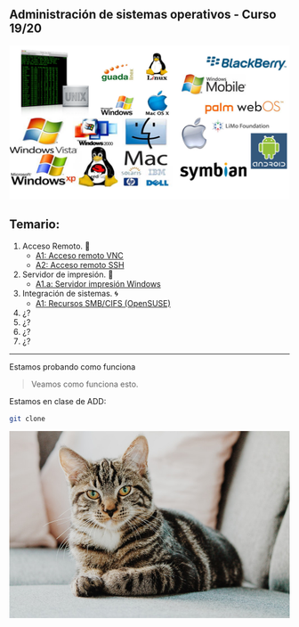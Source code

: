 ## Administración de sistemas operativos - Curso 19/20

![](img/sistemas_operativos.png)

## Temario:
1. Acceso Remoto. :satellite:
   * [A1: Acceso remoto VNC](u1/a1/README.md)
   * [A2: Acceso remoto SSH](u1/a2/README.md)
2. Servidor de impresión. :page_facing_up:
   * [A1.a: Servidor impresión Windows](u2/a1/README.md)
3. Integración de sistemas. :cyclone:
   * [A1: Recursos SMB/CIFS (OpenSUSE)](u3/a1/README.md)
4. ¿?
5. ¿?
6. ¿?
7. ¿?

---
Estamos probando como funciona

> Veamos como funciona esto.

Estamos en clase de ADD:

~~~ bash
git clone
~~~

![gato](img/gato.jpeg)
